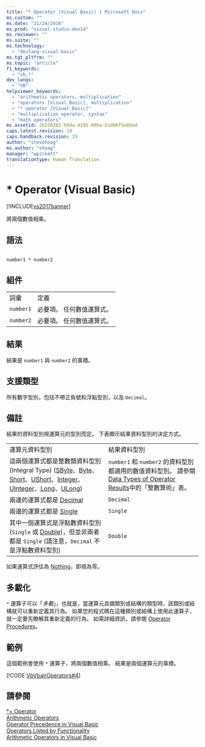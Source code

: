 ```yaml
---
title: "* Operator (Visual Basic) | Microsoft Docs"
ms.custom: ""
ms.date: "11/24/2016"
ms.prod: "visual-studio-dev14"
ms.reviewer: ""
ms.suite: ""
ms.technology: 
  - "devlang-visual-basic"
ms.tgt_pltfrm: ""
ms.topic: "article"
f1_keywords: 
  - "vb.*"
dev_langs: 
  - "VB"
helpviewer_keywords: 
  - "arithmetic operators, multiplication"
  - "operators [Visual Basic], multiplication"
  - "* operator [Visual Basic]"
  - "multiplication operator, syntax"
  - "math operators"
ms.assetid: 2b210382-99da-4195-89ba-b1d06f5e89ad
caps.latest.revision: 19
caps.handback.revision: 19
author: "stevehoag"
ms.author: "shoag"
manager: "wpickett"
translationtype: Human Translation
---
```

# * Operator (Visual Basic)
[!INCLUDE[vs2017banner](../../../csharp/includes/vs2017banner.md)]

將兩個數值相乘。  
  
## 語法  
  
```  
  
number1 * number2  
```  
  
## 組件  
  
|||  
|-|-|  
|詞彙|定義|  
|`number1`|必要項。  任何數值運算式。|  
|`number2`|必要項。  任何數值運算式。|  
  
## 結果  
 結果是 `number1` 與 `number2` 的乘積。  
  
## 支援類型  
 所有數字型別，包括不帶正負號和浮點型別，以及 `Decimal`。  
  
## 備註  
 結果的資料型別視運算元的型別而定。  下表顯示結果資料型別的決定方式。  
  
|||  
|-|-|  
|運算元資料型別|結果資料型別|  
|這兩個運算式都是整數類資料型別 \(Integral Type\) \([SByte](../../../visual-basic/language-reference/data-types/sbyte-data-type.md)、[Byte](../../../visual-basic/language-reference/data-types/byte-data-type.md)、[Short](../../../visual-basic/language-reference/data-types/short-data-type.md)、[UShort](../../../visual-basic/language-reference/data-types/ushort-data-type.md)、[Integer](../../../visual-basic/language-reference/data-types/integer-data-type.md)、[UInteger](../../../visual-basic/language-reference/data-types/uinteger-data-type.md)、[Long](../../../visual-basic/language-reference/data-types/long-data-type.md)、[ULong](../../../visual-basic/language-reference/data-types/ulong-data-type.md)\)|`number1` 和 `number2` 的資料型別都適用的數值資料型別。  請參閱[Data Types of Operator Results](../../../visual-basic/language-reference/operators/data-types-of-operator-results.md)中的「整數算術」表。|  
|兩邊的運算式都是 [Decimal](../../../visual-basic/language-reference/data-types/decimal-data-type.md)|`Decimal`|  
|兩邊的運算式都是 [Single](../../../visual-basic/language-reference/data-types/single-data-type.md)|`Single`|  
|其中一個運算式是浮點數資料型別 \(`Single` 或 [Double](../../../visual-basic/language-reference/data-types/double-data-type.md)\)，但並非兩者都是 `Single` \(請注意，`Decimal` 不是浮點數資料型別\)|`Double`|  
  
 如果運算式評估為 [Nothing](../../../visual-basic/language-reference/nothing.md)，即視為零。  
  
## 多載化  
 `*` 運算子可以「*多載*」，也就是，當運算元具備類別或結構的類型時，該類別或結構就可以重新定義其行為。  如果您的程式碼在這種類別或結構上使用此運算子，就一定要先瞭解其重新定義的行為。  如需詳細資訊，請參閱 [Operator Procedures](../../../visual-basic/programming-guide/language-features/procedures/operator-procedures.md)。  
  
## 範例  
 這個範例會使用 `*` 運算子，將兩個數值相乘。  結果是兩個運算元的乘積。  
  
 [!CODE [VbVbalrOperators#4](../CodeSnippet/VS_Snippets_VBCSharp/VbVbalrOperators#4)]  
  
## 請參閱  
 [\*\= Operator](../../../visual-basic/language-reference/operators/multiplication-assignment-operator.md)   
 [Arithmetic Operators](../../../visual-basic/language-reference/operators/arithmetic-operators.md)   
 [Operator Precedence in Visual Basic](../../../visual-basic/language-reference/operators/operator-precedence.md)   
 [Operators Listed by Functionality](../../../visual-basic/language-reference/operators/operators-listed-by-functionality.md)   
 [Arithmetic Operators in Visual Basic](../../../visual-basic/programming-guide/language-features/operators-and-expressions/arithmetic-operators.md)